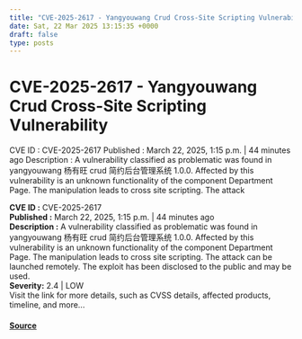```yaml
---
title: "CVE-2025-2617 - Yangyouwang Crud Cross-Site Scripting Vulnerability"
date: Sat, 22 Mar 2025 13:15:35 +0000
draft: false
type: posts
---
```

# CVE-2025-2617 - Yangyouwang Crud Cross-Site Scripting Vulnerability





 CVE ID : CVE-2025-2617 Published : March 22, 2025, 1:15 p.m. | 44 minutes ago Description : A vulnerability classified as problematic was found in yangyouwang 杨有旺 crud 简约后台管理系统 1.0.0. Affected by this vulnerability is an unknown functionality of the component Department Page. The manipulation leads to cross site scripting. The attack

**CVE ID :** CVE-2025-2617  
**Published :** March 22, 2025, 1:15 p.m. | 44 minutes ago  
**Description :** A vulnerability classified as problematic was found in yangyouwang 杨有旺 crud 简约后台管理系统 1.0.0. Affected by this vulnerability is an unknown functionality of the component Department Page. The manipulation leads to cross site scripting. The attack can be launched remotely. The exploit has been disclosed to the public and may be used.  
**Severity:** 2.4 | LOW  
Visit the link for more details, such as CVSS details, affected products, timeline, and more...

#### [Source](https://cvefeed.io/vuln/detail/CVE-2025-2617)

